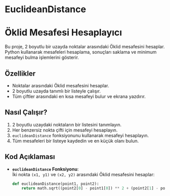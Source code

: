 # EuclideanDistance
# Öklid Mesafesi Hesaplayıcı

Bu proje, 2 boyutlu bir uzayda noktalar arasındaki Öklid mesafesini hesaplar. Python kullanarak mesafeleri hesaplama, sonuçları saklama ve minimum mesafeyi bulma işlemlerini gösterir.

## Özellikler

- Noktalar arasındaki Öklid mesafesini hesaplar.
- 2 boyutlu uzayda tanımlı bir listeyle çalışır.
- Tüm çiftler arasındaki en kısa mesafeyi bulur ve ekrana yazdırır.

## Nasıl Çalışır?

1. 2 boyutlu uzaydaki noktaların bir listesini tanımlayın.
2. Her benzersiz nokta çifti için mesafeyi hesaplayın.
3. `euclideanDistance` fonksiyonunu kullanarak mesafeyi hesaplayın.
4. Tüm mesafeleri bir listeye kaydedin ve en küçük olanı bulun.

## Kod Açıklaması

- **`euclideanDistance` Fonksiyonu**:  
  İki nokta `(x1, y1)` ve `(x2, y2)` arasındaki Öklid mesafesini hesaplar:
  ```python
  def euclideanDistance(point1, point2):
      return math.sqrt((point2[0] - point1[0]) ** 2 + (point2[1] - point1[1]) ** 2)
